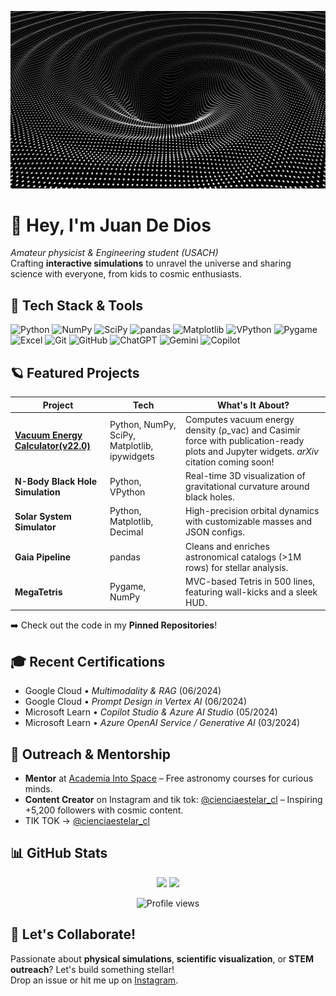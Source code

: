 <p align="center">
  <img src="agujeronegro.gif" width="650" alt="Black-hole simulation banner">
</p>

# 👋 Hey, I'm Juan De Dios  
_Amateur physicist & Engineering student (USACH)_  
Crafting **interactive simulations** to unravel the universe and sharing science with everyone, from kids to cosmic enthusiasts.

## 🚀 Tech Stack & Tools
![Python](https://img.shields.io/badge/-Python-3776AB?logo=python&logoColor=white)
![NumPy](https://img.shields.io/badge/-NumPy-013243?logo=numpy&logoColor=white)
![SciPy](https://img.shields.io/badge/-SciPy-8CAAE6?logo=scipy&logoColor=white)
![pandas](https://img.shields.io/badge/-pandas-150458?logo=pandas&logoColor=white)
![Matplotlib](https://img.shields.io/badge/-Matplotlib-11557c?logo=plotly&logoColor=white)
![VPython](https://img.shields.io/badge/-VPython-red)
![Pygame](https://img.shields.io/badge/-Pygame-008080?logo=python&logoColor=white)
![Excel](https://img.shields.io/badge/-Excel-217346?logo=microsoft-excel&logoColor=white)
![Git](https://img.shields.io/badge/-Git-F05032?logo=git&logoColor=white)
![GitHub](https://img.shields.io/badge/-GitHub-181717?logo=github&logoColor=white)
![ChatGPT](https://img.shields.io/badge/-ChatGPT-10A37F?logo=openai&logoColor=white)
![Gemini](https://img.shields.io/badge/-Gemini-4285F4?logo=googlecloud&logoColor=white)
![Copilot](https://img.shields.io/badge/-Copilot-512BD4?logo=microsoft&logoColor=white)

## 🪐 Featured Projects
| Project | Tech | What's It About? |
|---------|------|--------------------|
| **[Vacuum Energy Calculator(v22.0)](https://github.com/CienciaEstelar/vacuum-energy-calculator)** | Python, NumPy, SciPy, Matplotlib, ipywidgets | Computes vacuum energy density (ρ_vac) and Casimir force with publication-ready plots and Jupyter widgets. *arXiv* citation coming soon! |
| **N-Body Black Hole Simulation** | Python, VPython | Real-time 3D visualization of gravitational curvature around black holes. |
| **Solar System Simulator** | Python, Matplotlib, Decimal | High-precision orbital dynamics with customizable masses and JSON configs. |
| **Gaia Pipeline** | pandas | Cleans and enriches astronomical catalogs (>1M rows) for stellar analysis. |
| **MegaTetris** | Pygame, NumPy | MVC-based Tetris in 500 lines, featuring wall-kicks and a sleek HUD. |

➡️ Check out the code in my **Pinned Repositories**!

## 🎓 Recent Certifications
- Google Cloud • _Multimodality & RAG_ (06/2024)  
- Google Cloud • _Prompt Design in Vertex AI_ (06/2024)  
- Microsoft Learn • _Copilot Studio & Azure AI Studio_ (05/2024)  
- Microsoft Learn • _Azure OpenAI Service / Generative AI_ (03/2024)  

## 🌠 Outreach & Mentorship
- **Mentor** at [Academia Into Space](https://academiaintospace.wixsite.com/academia-into-space) – Free astronomy courses for curious minds.  
- **Content Creator** on Instagram and tik tok: [@cienciaestelar_cl](https://instagram.com/cienciaestelar_cl)  – Inspiring +5,200 followers with cosmic content.
- TIK TOK -> [@cienciaestelar_cl](https://www.tiktok.com/@cienciaestelar_cl)

## 📊 GitHub Stats
<p align="center">
  <img src="https://github-readme-stats.vercel.app/api?username=CienciaEstelar&show_icons=true&theme=radical" height="165">
  <img src="https://github-readme-stats.vercel.app/api/top-langs/?username=CienciaEstelar&layout=compact&theme=radical" height="165">
</p>
<p align="center">
  <img src="https://komarev.com/ghpvc/?username=CienciaEstelar&color=blue" alt="Profile views" />
</p>

## 🤝 Let's Collaborate!
Passionate about **physical simulations**, **scientific visualization**, or **STEM outreach**? Let's build something stellar!  
Drop an issue or hit me up on [Instagram](https://www.instagram.com/cienciaestelar_cl).
